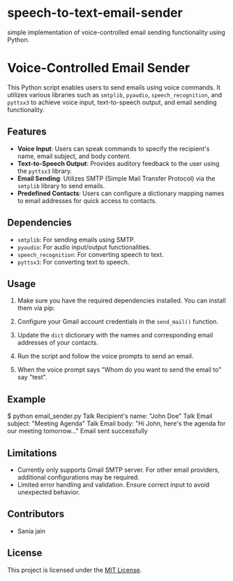 # speech-to-text-email-sender
simple implementation of voice-controlled email sending functionality using Python.

# Voice-Controlled Email Sender

This Python script enables users to send emails using voice commands. It utilizes various libraries such as `smtplib`, `pyaudio`, `speech_recognition`, and `pyttsx3` to achieve voice input, text-to-speech output, and email sending functionality.

## Features

- **Voice Input**: Users can speak commands to specify the recipient's name, email subject, and body content.
- **Text-to-Speech Output**: Provides auditory feedback to the user using the `pyttsx3` library.
- **Email Sending**: Utilizes SMTP (Simple Mail Transfer Protocol) via the `smtplib` library to send emails.
- **Predefined Contacts**: Users can configure a dictionary mapping names to email addresses for quick access to contacts.

## Dependencies

- `smtplib`: For sending emails using SMTP.
- `pyaudio`: For audio input/output functionalities.
- `speech_recognition`: For converting speech to text.
- `pyttsx3`: For converting text to speech.

## Usage

1. Make sure you have the required dependencies installed. You can install them via pip:

2. Configure your Gmail account credentials in the `send_mail()` function.

3. Update the `dict` dictionary with the names and corresponding email addresses of your contacts.

4. Run the script and follow the voice prompts to send an email.

5. When the voice prompt says "Whom do you want to send the email to" say "test".

## Example

$ python email_sender.py
Talk
Recipient's name: "John Doe"
Talk
Email subject: "Meeting Agenda"
Talk
Email body: "Hi John, here's the agenda for our meeting tomorrow..."
Email sent successfully


## Limitations

- Currently only supports Gmail SMTP server. For other email providers, additional configurations may be required.
- Limited error handling and validation. Ensure correct input to avoid unexpected behavior.

## Contributors

- Sania jain

## License

This project is licensed under the [MIT License](LICENSE).
